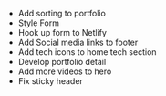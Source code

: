 - Add sorting to portfolio
- Style Form
- Hook up form to Netlify
- Add Social media links to footer
- Add tech icons to home tech section
- Develop portfolio detail
- Add more videos to hero
- Fix sticky header